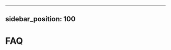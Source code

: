 <!--
SPDX-FileCopyrightText: 2022 Siemens AG

SPDX-License-Identifier: MIT
-->

---
sidebar_position: 100
---

# FAQ
